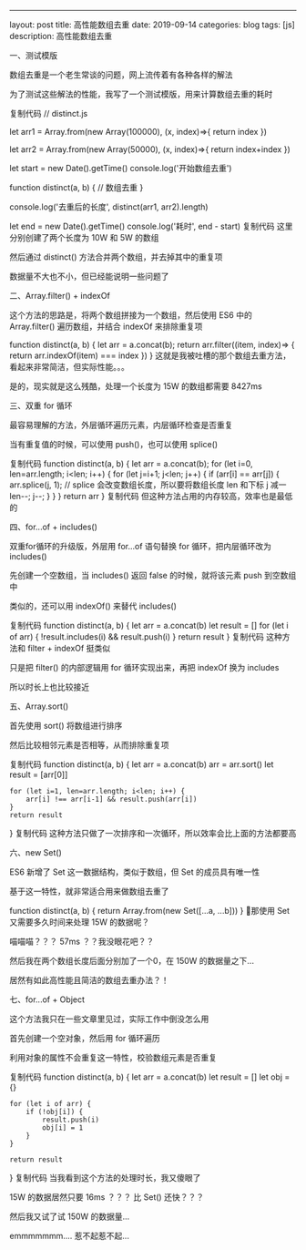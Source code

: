 ---
layout: post
title: 高性能数组去重
date: 2019-09-14
categories: blog
tags: [js]
description: 高性能数组去重

一、测试模版

数组去重是一个老生常谈的问题，网上流传着有各种各样的解法

为了测试这些解法的性能，我写了一个测试模版，用来计算数组去重的耗时

复制代码
// distinct.js

let arr1 = Array.from(new Array(100000), (x, index)=>{
    return index
})

let arr2 = Array.from(new Array(50000), (x, index)=>{
    return index+index
})

let start = new Date().getTime()
console.log('开始数组去重')

function distinct(a, b) {
    // 数组去重
}

console.log('去重后的长度', distinct(arr1, arr2).length)

let end = new Date().getTime()
console.log('耗时', end - start)
复制代码
这里分别创建了两个长度为 10W 和 5W 的数组

然后通过 distinct() 方法合并两个数组，并去掉其中的重复项

数据量不大也不小，但已经能说明一些问题了

 

二、Array.filter() + indexOf

这个方法的思路是，将两个数组拼接为一个数组，然后使用 ES6 中的 Array.filter() 遍历数组，并结合 indexOf 来排除重复项

function distinct(a, b) {
    let arr = a.concat(b);
    return arr.filter((item, index)=> {
        return arr.indexOf(item) === index
    })
}
这就是我被吐槽的那个数组去重方法，看起来非常简洁，但实际性能。。。



是的，现实就是这么残酷，处理一个长度为 15W 的数组都需要 8427ms

 

三、双重 for 循环

最容易理解的方法，外层循环遍历元素，内层循环检查是否重复

当有重复值的时候，可以使用 push()，也可以使用 splice()

复制代码
function distinct(a, b) {
    let arr = a.concat(b);
    for (let i=0, len=arr.length; i<len; i++) {
        for (let j=i+1; j<len; j++) {
            if (arr[i] == arr[j]) {
                arr.splice(j, 1);
                // splice 会改变数组长度，所以要将数组长度 len 和下标 j 减一
                len--;
                j--;
            }
        }
    }
    return arr
}
复制代码
但这种方法占用的内存较高，效率也是最低的

 

 

四、for...of + includes()

双重for循环的升级版，外层用 for...of 语句替换 for 循环，把内层循环改为 includes()

先创建一个空数组，当 includes() 返回 false 的时候，就将该元素 push 到空数组中 

类似的，还可以用 indexOf() 来替代 includes()

复制代码
function distinct(a, b) {
    let arr = a.concat(b)
    let result = []
    for (let i of arr) {
        !result.includes(i) && result.push(i)
    }
    return result
}
复制代码
这种方法和 filter + indexOf 挺类似

只是把 filter() 的内部逻辑用 for 循环实现出来，再把 indexOf 换为 includes

所以时长上也比较接近

 

  

五、Array.sort()

首先使用 sort() 将数组进行排序

然后比较相邻元素是否相等，从而排除重复项

复制代码
function distinct(a, b) {
    let arr = a.concat(b)
    arr = arr.sort()
    let result = [arr[0]]

    for (let i=1, len=arr.length; i<len; i++) {
        arr[i] !== arr[i-1] && result.push(arr[i])
    }
    return result
}
复制代码
这种方法只做了一次排序和一次循环，所以效率会比上面的方法都要高

 

  

六、new Set()

ES6 新增了 Set 这一数据结构，类似于数组，但 Set 的成员具有唯一性

基于这一特性，就非常适合用来做数组去重了

function distinct(a, b) {
    return Array.from(new Set([...a, ...b]))
}
那使用 Set 又需要多久时间来处理 15W 的数据呢？



喵喵喵？？？ 57ms ？？我没眼花吧？？

然后我在两个数组长度后面分别加了一个0，在 150W 的数据量之下...



居然有如此高性能且简洁的数组去重办法？！

 

七、for...of + Object

这个方法我只在一些文章里见过，实际工作中倒没怎么用

首先创建一个空对象，然后用 for 循环遍历

利用对象的属性不会重复这一特性，校验数组元素是否重复

复制代码
function distinct(a, b) {
    let arr = a.concat(b)
    let result = []
    let obj = {}

    for (let i of arr) {
        if (!obj[i]) {
            result.push(i)
            obj[i] = 1
        }
    }

    return result
}
复制代码
当我看到这个方法的处理时长，我又傻眼了



15W 的数据居然只要 16ms ？？？ 比 Set() 还快？？？

然后我又试了试 150W 的数据量...



emmmmmmm.... 惹不起惹不起...
